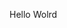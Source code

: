 Hello Wolrd



















































































































































































































































































































































































































































































































































































































































































































































































































































































































































































































































































































































































































































































































































































































































































































































































































































































































































































































































































































































































































































































































































































































































































































































































































































































































































































































































































































































































































































































































































































































































































































































































































































































































































































